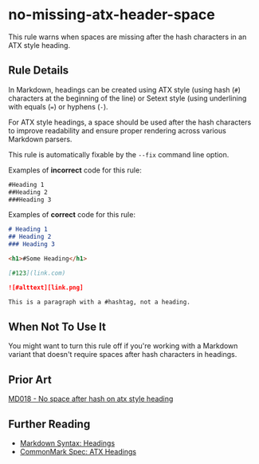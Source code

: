 # no-missing-atx-header-space

This rule warns when spaces are missing after the hash characters in an ATX style heading.

## Rule Details

In Markdown, headings can be created using ATX style (using hash (`#`) characters at the beginning of the line) or Setext style (using underlining with equals (`=`) or hyphens (`-`).

For ATX style headings, a space should be used after the hash characters to improve readability and ensure proper rendering across various Markdown parsers.

This rule is automatically fixable by the `--fix` command line option.

Examples of **incorrect** code for this rule:

```md
#Heading 1
##Heading 2
###Heading 3
```

Examples of **correct** code for this rule:

```md
# Heading 1
## Heading 2
### Heading 3

<h1>#Some Heading</h1>

[#123](link.com)

![#alttext][link.png]

This is a paragraph with a #hashtag, not a heading.

```

## When Not To Use It

You might want to turn this rule off if you're working with a Markdown variant that doesn't require spaces after hash characters in headings.

## Prior Art

[MD018 - No space after hash on atx style heading](https://github.com/DavidAnson/markdownlint/blob/main/doc/md018.md)

## Further Reading

- [Markdown Syntax: Headings](https://daringfireball.net/projects/markdown/syntax#header)
- [CommonMark Spec: ATX Headings](https://spec.commonmark.org/0.30/#atx-headings) 